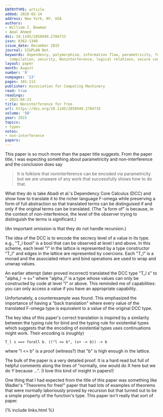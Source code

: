 ```yaml
---
ENTRYTYPE: article
added: 2020-02-14
address: New York, NY, USA
authors:
- William J. Bowman
- Amal Ahmed
doi: 10.1145/2858949.2784733
issn: 0362-1340
issue_date: December 2015
journal: SIGPLAN Not.
keywords: dependency, polymorphism, information flow, parametricity, fully abstract
  compilation, security, Noninterference, logical relations, secure compilation
layout: paper
month: August
number: '9'
numpages: '13'
pages: 101-113
publisher: Association for Computing Machinery
read: true
readings:
- 2021-04-23
title: Noninterference for free
url: https://doi.org/10.1145/2858949.2784733
volume: '50'
year: 2015
topics:
- types
notes:
- non-interference
papers:
---
```


This paper is so much more than the paper title suggests.
From the paper title, I was expecting something about parametricity
and non-interference and the conclusion does say

> It is folklore that noninterference can be encoded via parametricity
> but we are unaware of any work that successfully shows how to do that.

What they do is take Abadi et al.'s Dependency Core Calculus (DCC) and
show how to translate it to the richer language F-omega while preserving
a form of full abstraction so that translated terms can be distinguised
if and only if the original terms can be translated.
(The "a form of" is because, in the context of non-interference, the
level of the observer trying to distinguish the terms is significant.)

(An important omission is that they do not handle recursion.)

The idea of the DCC is to encode the secrecy level of a value in
its type. e.g., "T_l bool" is a bool that can be observed at level l
and above.
In this scheme, each level "l" in the lattice is represented by
a type constructor "T_l" and edges in the lattice are represented
by coercions.
Each "T_l" is a monad and the associated return and bind operations
are used to wrap and unwrap values.

An earlier attempt (later proved incorrect) translated the DCC
type "T_l s" to "alpha_l -> s+" where "alpha_l" is a type whose
values can only be constructed by code at level "l" or above.
This reminded me of capabilities: you can only access a value
if you have an appropriate capability.

Unfortunately, a counterexample was found.  This emphasized
the importance of having a "back translation" where every
value of the translated F-omega type is equivalent to a value of 
the original DCC type.

The key idea of this paper's correct translation is inspired by
a similarity between the typing rule for bind and the typing
rule for existential types which suggests that the encoding of
existential types uses continuations might work.
Their encoding is (roughly)

    T_l s ==> forall b. (("l <= b", (s+ -> b)) -> b

where "l <= b" is a proof (witness?) that "b" is high enough
in the lattice.

The bulk of the paper is a very detailed proof.
It is a hard read but full of helpful comments along the
lines of "normally, one would do X here but we do Y because ...".
(I love this kind of insight in papers!)

One thing that I had expected from the title of this paper was something like
Wadler's "Theorems for free!" paper that had lots of examples
of theorems that were normally laboriously proved by recursion but
that turned out to be a simple property of the function's type.
This paper isn't really that sort of paper.


{% include links.html %}
